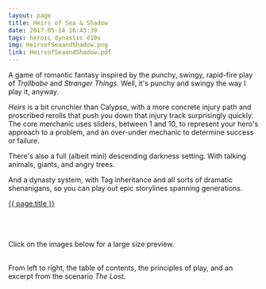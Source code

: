 ```yaml
---
layout: page
title: Heirs of Sea & Shadow
date: 2017-05-14 16:43:39
tags: heroic dynastic d10s
img: HeirsofSeaandShadow.png
link: HeirsofSeaandShadow.pdf
---
```


A game of romantic fantasy inspired by the punchy, swingy, rapid-fire play of *Trollbabe* and *Stranger Things*. Well, it's punchy and swingy the way I play it, anyway.

*Heirs* is a bit crunchier than Calypso, with a more concrete injury path and proscribed rerolls that push you down that injury track surprisingly quickly. The core merchanic uses sliders, between 1 and 10, to represent your hero's approach to a problem, and an over-under mechanic to determine success or failure.

There's also a full (albeit mini) descending darkness setting. With talking animals, giants, and angry trees.

And a dynasty system, with Tag inheritance and all sorts of dramatic shenanigans, so you can play out epic storylines spanning generations.

<div class="img_row">
	<a href="{{ site.baseurl }}/pdf/{{ page.link }}"><img class="col three" src="{{ site.baseurl }}/img/{{ page.img}}" alt="" title="{{ page.title }}"/></a>
</div>
<div class="col three caption">
	<a href="{{ site.baseurl }}/pdf/{{ page.link }}">{{ page.title }}</a>
</div>

<br><br><br>
Click on the images below for a large size preview.

<div class="img_row">
	<a href="{{ site.baseurl }}/img/HeirsofSeaandShadow_toc.png"><img class="col one" src="{{ site.baseurl }}/img/HeirsofSeaandShadow_toc.png" alt="" title="Table of Contents"/></a>
	<a href="{{ site.baseurl }}/img/HeirsofSeaandShadow_s1.png"><img class="col one" src="{{ site.baseurl }}/img/HeirsofSeaandShadow_s1.png" alt="" title="Overview"/></a>
	<a href="{{ site.baseurl }}/img/HeirsofSeaandShadow_x1.png"><img class="col one" src="{{ site.baseurl }}/img/HeirsofSeaandShadow_x1.png" alt="" title="Scenario Excerpt"/></a>
</div>
<div class="col three caption">
	From left to right, the table of contents, the principles of play, and an excerpt from the scenario <i>The Lost</i>.
</div>
